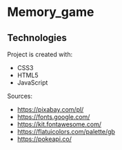 # Memory_game

## Technologies
Project is created with:
* CSS3
* HTML5
* JavaScript

Sources: 
* https://pixabay.com/pl/
* https://fonts.google.com/
* https://kit.fontawesome.com/
* https://flatuicolors.com/palette/gb
* https://pokeapi.co/
